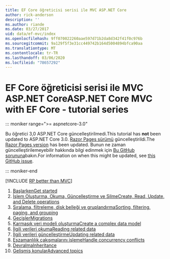 ```yaml
---
title: EF Core öğreticisi serisi ile MVC ASP.NET Core
author: rick-anderson
description: ''
ms.author: riande
ms.date: 03/27/2017
uid: data/ef-mvc/index
ms.openlocfilehash: 9ff070022260aae597d71b2da8d342f41f0c976b
ms.sourcegitcommit: 9a129f5f3e31cc449742b164d5004894bfca90aa
ms.translationtype: MT
ms.contentlocale: tr-TR
ms.lasthandoff: 03/06/2020
ms.locfileid: "78657292"
---
```

# <a name="aspnet-core-mvc-with-ef-core---tutorial-series"></a><span data-ttu-id="a87a5-102">EF Core öğreticisi serisi ile MVC ASP.NET Core</span><span class="sxs-lookup"><span data-stu-id="a87a5-102">ASP.NET Core MVC with EF Core - tutorial series</span></span>

::: moniker range=">= aspnetcore-3.0"

<span data-ttu-id="a87a5-103">Bu öğretici 3,0 ASP.NET Core güncelleştirilmedi.</span><span class="sxs-lookup"><span data-stu-id="a87a5-103">This tutorial has **not** been updated to ASP.NET Core 3.0.</span></span> <span data-ttu-id="a87a5-104">[Razor Pages sürümü](xref:data/ef-rp/intro) güncelleştirildi.</span><span class="sxs-lookup"><span data-stu-id="a87a5-104">The [Razor Pages version](xref:data/ef-rp/intro) has been updated.</span></span> <span data-ttu-id="a87a5-105">Bunun ne zaman güncelleştirilemeyebilir hakkında bilgi edinmek için [Bu GitHub sorununa](https://github.com/dotnet/AspNetCore.Docs/issues/13920)bakın.</span><span class="sxs-lookup"><span data-stu-id="a87a5-105">For information on when this might be updated, see [this GitHub issue](https://github.com/dotnet/AspNetCore.Docs/issues/13920).</span></span>

::: moniker-end

[!INCLUDE [RP better than MVC](../../includes/RP-EF/rp-over-mvc.md)]

1. [<span data-ttu-id="a87a5-106">Başlarken</span><span class="sxs-lookup"><span data-stu-id="a87a5-106">Get started</span></span>](xref:data/ef-mvc/intro)
1. [<span data-ttu-id="a87a5-107">İşlem Oluşturma, Okuma, Güncelleştirme ve Silme</span><span class="sxs-lookup"><span data-stu-id="a87a5-107">Create, Read, Update, and Delete operations</span></span>](xref:data/ef-mvc/crud)
1. [<span data-ttu-id="a87a5-108">Sıralama, filtreleme, disk belleği ve gruplandırma</span><span class="sxs-lookup"><span data-stu-id="a87a5-108">Sorting, filtering, paging, and grouping</span></span>](xref:data/ef-mvc/sort-filter-page)
1. [<span data-ttu-id="a87a5-109">Geçişler</span><span class="sxs-lookup"><span data-stu-id="a87a5-109">Migrations</span></span>](xref:data/ef-mvc/migrations)
1. [<span data-ttu-id="a87a5-110">Karmaşık veri modeli oluşturma</span><span class="sxs-lookup"><span data-stu-id="a87a5-110">Create a complex data model</span></span>](xref:data/ef-mvc/complex-data-model)
1. [<span data-ttu-id="a87a5-111">İlgili verileri okuma</span><span class="sxs-lookup"><span data-stu-id="a87a5-111">Reading related data</span></span>](xref:data/ef-mvc/read-related-data)
1. [<span data-ttu-id="a87a5-112">İlgili verileri güncelleştirme</span><span class="sxs-lookup"><span data-stu-id="a87a5-112">Updating related data</span></span>](xref:data/ef-mvc/update-related-data)
1. [<span data-ttu-id="a87a5-113">Eşzamanlılık çakışmalarını işleme</span><span class="sxs-lookup"><span data-stu-id="a87a5-113">Handle concurrency conflicts</span></span>](xref:data/ef-mvc/concurrency)
1. [<span data-ttu-id="a87a5-114">Devralma</span><span class="sxs-lookup"><span data-stu-id="a87a5-114">Inheritance</span></span>](xref:data/ef-mvc/inheritance)
1. [<span data-ttu-id="a87a5-115">Gelişmiş konular</span><span class="sxs-lookup"><span data-stu-id="a87a5-115">Advanced topics</span></span>](xref:data/ef-mvc/advanced)
